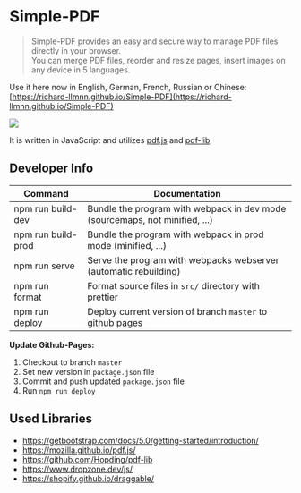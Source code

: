 # Simple-PDF
> Simple-PDF provides an easy and secure way to manage PDF files directly in your browser.  
> You can merge PDF files, reorder and resize pages, insert images on any device in 5 languages.  

Use it here now in English, German, French, Russian or Chinese: [https://richard-llmnn.github.io/Simple-PDF](https://richard-llmnn.github.io/Simple-PDF)

![](docu/example.gif)

It is written in JavaScript and utilizes [pdf.js](https://mozilla.github.io/pdf.js/) and [pdf-lib](https://pdf-lib.js.org/).

## Developer Info
| Command            | Documentation                                                              |
|--------------------|----------------------------------------------------------------------------|
| npm run build-dev  | Bundle the program with webpack in dev mode (sourcemaps, not minified, ...) |
| npm run build-prod | Bundle the program with webpack in prod mode (minified, ...)               |
| npm run serve      | Serve the program with webpacks webserver (automatic rebuilding)           |
| npm run format     | Format source files in `src/` directory with prettier                      |
| npm run deploy     | Deploy current version of branch `master` to github pages                  |

**Update Github-Pages:**

1. Checkout to branch `master`
2. Set new version in `package.json` file
2. Commit and push updated `package.json` file
3. Run `npm run deploy`

## Used Libraries
- https://getbootstrap.com/docs/5.0/getting-started/introduction/
- https://mozilla.github.io/pdf.js/
- https://github.com/Hopding/pdf-lib 
- https://www.dropzone.dev/js/  
- https://shopify.github.io/draggable/
